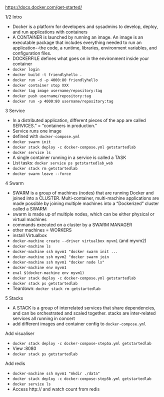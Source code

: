 https://docs.docker.com/get-started/

1/2 Intro
- Docker is a platform for developers and sysadmins to develop, deploy, and run applications with containers
- A CONTAINER is launched by running an image. An image is an executable package that includes everything needed to run an application--the code, a runtime, libraries, environment variables, and configuration files.
- DOCKERFILE defines what goes on in the environment inside your container
- `docker login`
- `docker build -t friendlyhello .`
- `docker run -d -p 4000:80 friendlyhello`
- `docker container stop XXX`
- `docker tag image username/repository:tag`
- `docker push username/repository:tag`
- `docker run -p 4000:80 username/repository:tag`

3 Service
- In a distributed application, different pieces of the app are called SERVICES.” = “containers in production.”
- Service runs one image
- defined with `docker-compose.yml`
- `docker swarm init`
- `docker stack deploy -c docker-compose.yml getstartedlab`
- `docker service ls`
- A single container running in a service is called a TASK
- List tasks: `docker service ps getstartedlab_web`
- `docker stack rm getstartedlab`
- `docker swarm leave --force`

4 Swarm
- SWARM is a group of machines (nodes) that are running Docker and joined into a CLUSTER. Multi-container, multi-machine applications are made possible by joining multiple machines into a “Dockerized” cluster called a SWARM
- swarm is made up of multiple nodes, which can be either physical or virtual machines
- commands executed on a cluster by a SWARM MANAGER
- other machines = WORKERS
- install Virtualbox
- `docker-machine create --driver virtualbox myvm1` (and myvm2)
- `docker-machine ls`
- `docker-machine ssh myvm1 "docker swarm init ...`
- `docker-machine ssh myvm2 "docker swarm join`
- `docker-machine ssh myvm1 "docker node ls"`
- `docker-machine env myvm1`
- `eval $(docker-machine env myvm1)`
- `docker stack deploy -c docker-compose.yml getstartedlab`
- `docker stack ps getstartedlab`
- Teardown: `docker stack rm getstartedlab`


5 Stacks
- A STACK is a group of interrelated services that share dependencies, and can be orchestrated and scaled together. stacks are inter-related services all running in concert
- add different images and container config to `docker-compose.yml`

Add visualiser
- `docker stack deploy -c docker-compose-step5a.yml getstartedlab`
- View <my vm1 ip>:8080
- `docker stack ps getstartedlab`

Add redis
- `docker-machine ssh myvm1 "mkdir ./data"`
- `docker stack deploy -c docker-compose-step5b.yml getstartedlab`
- `docker service ls`
- Access http://<my vm1 ip> and watch count from redis




